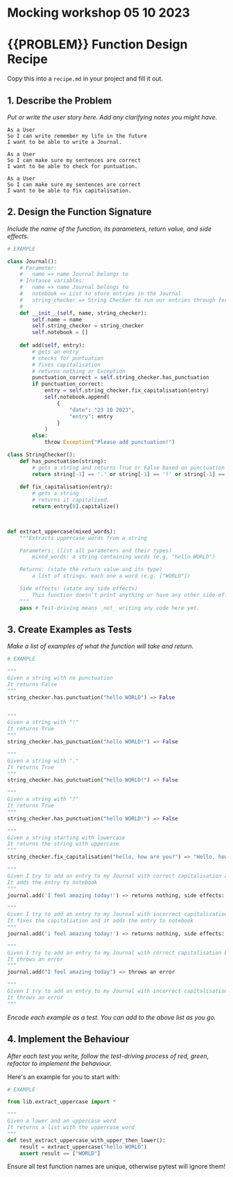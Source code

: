 # Mocking workshop 05 10 2023

# {{PROBLEM}} Function Design Recipe

Copy this into a `recipe.md` in your project and fill it out.

## 1. Describe the Problem

_Put or write the user story here. Add any clarifying notes you might have._

```
As a User
So I can write remember my life in the future
I want to be able to write a Journal.
```

```
As a User
So I can make sure my sentences are correct
I want to be able to check for puntuation.
```

```
As a User
So I can make sure my sentences are correct
I want to be able to fix capitalisation.
```

## 2. Design the Function Signature

_Include the name of the function, its parameters, return value, and side effects._

```python
# EXAMPLE

class Journal():
    # Parameter:
    #   name => name Journal belongs to
    # Instance variables:
    #   name => name Journal belongs to
    #   notebook => List to store entries in the Journal
    #   string_checker => String Checker to run our entries through for checks
    #   
    def __init__(self, name, string_checker):
        self.name = name
        self.string_checker = string_checker
        self.notebook = []
    
    def add(self, entry):
        # gets an entry
        # checks for puntuation
        # fixes capitalisation
        # returns nothing or Exception
        punctuation_correct = self.string_checker.has_punctuation
        if punctuation_correct:
            entry = self.string_checker.fix_capitalisation(entry)
            self.notebook.append(
                {
                    "date": "23 10 2023",
                    "entry": entry
                }
            )
        else:
            throw Exception("Please add punctuation!")

class StringChecker():
    def has_punctuation(string):
        # gets a string and returns True or False based on punctuation being present or not
        return string[-1] == '.' or string[-1] == '!' or string[-1] == "?"
    
    def fix_capitalisation(entry):
        # gets a string
        # returns it capitalised.
        return entry[0].capitalize()

    

def extract_uppercase(mixed_words):
    """Extracts uppercase words from a string

    Parameters: (list all parameters and their types)
        mixed_words: a string containing words (e.g. "hello WORLD")

    Returns: (state the return value and its type)
        a list of strings, each one a word (e.g. ["WORLD"])

    Side effects: (state any side effects)
        This function doesn't print anything or have any other side-effects
    """
    pass # Test-driving means _not_ writing any code here yet.
```

## 3. Create Examples as Tests

_Make a list of examples of what the function will take and return._

```python
# EXAMPLE

"""
Given a string with no punctuation
It returns False
"""
string_checker.has.punctuation("hello WORLD") => False


"""
Given a string with "!"
It returns True
"""
string_checker.has_punctuation("hello WORLD!") => False

"""
Given a string with "."
It returns True
"""
string_checker.has_punctuation("hello WORLD!") => False

"""
Given a string with "?"
It returns True
"""
string_checker.has_punctuation("hello WORLD!") => False

"""
Given a string starting with lowercase
It returns the string with uppercase
"""
string_checker.fix_capitalisation("hello, how are you?") => "Hello, how are you?"

"""
Given I try to add an entry to my Journal with correct capitalisation and correct punctuation
It adds the entry to notebook
"""
journal.add('I feel amazing today!') => returns nothing, side effects: it adds the entry to the notebook List

"""
Given I try to add an entry to my Journal with incorrect capitalisation and correct punctuation
It fixes the capitaliation and it adds the entry to notebook
"""
journal.add('i feel amazing today!') => returns nothing, side effects: 1. capitalises the entry, 2. it adds the entry to the notebook List

"""
Given I try to add an entry to my Journal with correct capitalisation but incorrect punctuation
It throws an error
"""
journal.add("I feel amazing today") => throws an error

"""
Given I try to add an entry to my Journal with incorrect capitalisation and incorrect punctuation
It throws an error
"""
```

_Encode each example as a test. You can add to the above list as you go._

## 4. Implement the Behaviour

_After each test you write, follow the test-driving process of red, green, refactor to implement the behaviour._

Here's an example for you to start with:

```python
# EXAMPLE

from lib.extract_uppercase import *

"""
Given a lower and an uppercase word
It returns a list with the uppercase word
"""
def test_extract_uppercase_with_upper_then_lower():
    result = extract_uppercase("hello WORLD")
    assert result == ["WORLD"]

```

Ensure all test function names are unique, otherwise pytest will ignore them!

